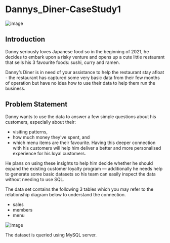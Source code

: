 # Dannys_Diner-CaseStudy1

![image](https://user-images.githubusercontent.com/75434423/180440242-d5a34c91-f2e5-4ee9-9956-dfd2c6d909c6.png)


## Introduction
Danny seriously loves Japanese food so in the beginning of 2021, he decides to embark upon a risky venture and opens up a cute little restaurant that sells his 3 favourite foods: sushi, curry and ramen.

Danny’s Diner is in need of your assistance to help the restaurant stay afloat - the restaurant has captured some very basic data from their few months of operation but have no idea how to use their data to help them run the business.

## Problem Statement
Danny wants to use the data to answer a few simple questions about his customers, especially about their:

- visiting patterns,
- how much money they’ve spent, and
- which menu items are their favourite.
Having this deeper connection with his customers will help him deliver a better and more personalised experience for his loyal customers.

He plans on using these insights to help him decide whether he should expand the existing customer loyalty program — additionally he needs help to generate some basic datasets so his team can easily inspect the data without needing to use SQL.

The data set contains the following 3 tables which you may refer to the relationship diagram below to understand the connection.

- sales
- members
- menu

![image](https://user-images.githubusercontent.com/75434423/180441371-803a52c4-e8ce-4f92-ba8e-09a3ce6a2625.png)

The dataset is queried using MySQL server.
